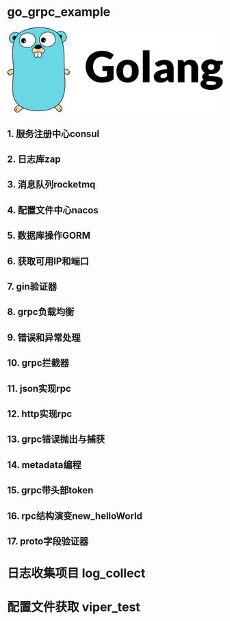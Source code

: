 # go_grpc_example
![grpc](./img/golang.jpeg)
## 1. 服务注册中心consul
## 2. 日志库zap
## 3. 消息队列rocketmq
## 4. 配置文件中心nacos
## 5. 数据库操作GORM
## 6. 获取可用IP和端口
## 7. gin验证器
## 8. grpc负载均衡
## 9. 错误和异常处理
## 10. grpc拦截器
## 11. json实现rpc
## 12. http实现rpc
## 13. grpc错误抛出与捕获
## 14. metadata编程
## 15. grpc带头部token
## 16. rpc结构演变new_helloWorld
## 17. proto字段验证器


# 日志收集项目 log_collect
# 配置文件获取 viper_test


